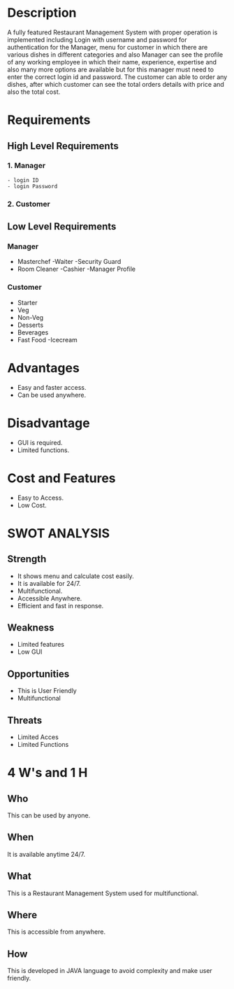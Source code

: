 # Description

A fully featured Restaurant Management System with proper operation is implemented including Login with username and password for authentication for the Manager,
menu for customer in which there are various dishes in different categories and also Manager can see the profile of any working employee in which their 
name, experience, expertise and also many more options are available but for this manager must need to enter the correct login id and password.
The customer can able to order any dishes, after which customer can see the total orders details with price and also the total cost.

# Requirements

## High Level Requirements

 ### 1. Manager
    - login ID
    - login Password
 ### 2. Customer
 
 
 ## Low Level Requirements
 
 ### Manager
 - Masterchef
 -Waiter
 -Security Guard
 - Room Cleaner
 -Cashier
 -Manager Profile
 
 ### Customer
 - Starter
 - Veg
 - Non-Veg
 - Desserts
 - Beverages
 - Fast Food
 -Icecream
 
 
# Advantages
 - Easy and faster access.
 - Can be used anywhere.
 
 # Disadvantage
 - GUI is required.
 - Limited functions.
 
 # Cost and Features
 - Easy to Access.
 - Low Cost.
 
 # SWOT ANALYSIS
 
 ## Strength
 - It shows menu and calculate cost easily.
 - It is available for 24/7.
 - Multifunctional.
 - Accessible Anywhere.
 - Efficient and fast in response.
 
 ## Weakness
 - Limited features
 - Low GUI
 
 ## Opportunities
 - This is User Friendly
 - Multifunctional
 
 ## Threats
 - Limited Acces
 - Limited Functions
 
 # 4 W's and 1 H
 
 ## Who
 This can be used by anyone.
 
 ## When
  It is available anytime 24/7.
 
 ## What
 This is a Restaurant Management System used for multifunctional.
 
 ## Where
 This is accessible from anywhere.
 
 ## How
 This is developed in JAVA language to avoid complexity and make user friendly.
